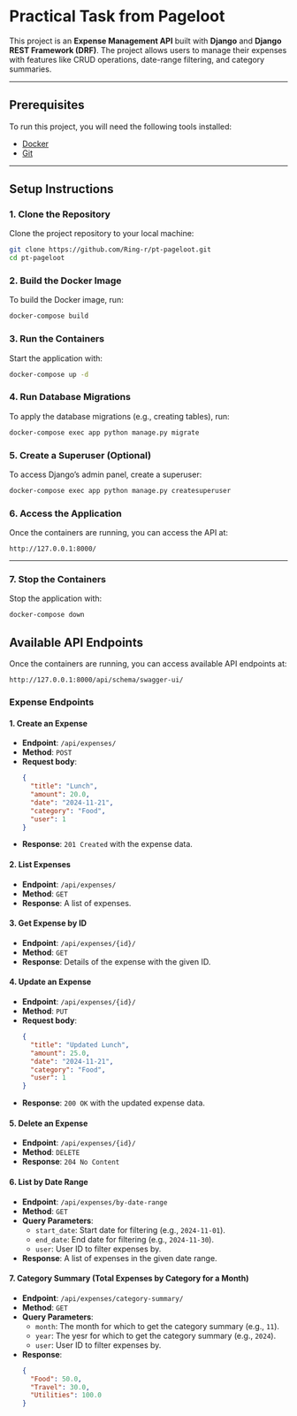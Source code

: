 # Practical Task from Pageloot

This project is an **Expense Management API** built with **Django** and **Django REST Framework (DRF)**. The project allows users to manage their expenses with features like CRUD operations, date-range filtering, and category summaries.

---

## Prerequisites

To run this project, you will need the following tools installed:

- [Docker](https://www.docker.com/get-started)
- [Git](https://git-scm.com/)

---

## Setup Instructions

### 1. Clone the Repository

Clone the project repository to your local machine:

```bash
git clone https://github.com/Ring-r/pt-pageloot.git
cd pt-pageloot
```

### 2. Build the Docker Image

To build the Docker image, run:

```bash
docker-compose build
```

### 3. Run the Containers

Start the application with:

```bash
docker-compose up -d
```

### 4. Run Database Migrations

To apply the database migrations (e.g., creating tables), run:

```bash
docker-compose exec app python manage.py migrate
```

### 5. Create a Superuser (Optional)

To access Django’s admin panel, create a superuser:

```bash
docker-compose exec app python manage.py createsuperuser
```

### 6. Access the Application

Once the containers are running, you can access the API at:

```
http://127.0.0.1:8000/
```

---

### 7. Stop the Containers

Stop the application with:

```bash
docker-compose down
```

## Available API Endpoints

Once the containers are running, you can access available API endpoints at:

```
http://127.0.0.1:8000/api/schema/swagger-ui/
```

### Expense Endpoints

#### 1. Create an Expense
- **Endpoint**: `/api/expenses/`
- **Method**: `POST`
- **Request body**:
  ```json
  {
    "title": "Lunch",
    "amount": 20.0,
    "date": "2024-11-21",
    "category": "Food",
    "user": 1
  }
  ```
- **Response**: `201 Created` with the expense data.

#### 2. List Expenses
- **Endpoint**: `/api/expenses/`
- **Method**: `GET`
- **Response**: A list of expenses.

#### 3. Get Expense by ID
- **Endpoint**: `/api/expenses/{id}/`
- **Method**: `GET`
- **Response**: Details of the expense with the given ID.

#### 4. Update an Expense
- **Endpoint**: `/api/expenses/{id}/`
- **Method**: `PUT`
- **Request body**:
  ```json
  {
    "title": "Updated Lunch",
    "amount": 25.0,
    "date": "2024-11-21",
    "category": "Food",
    "user": 1
  }
  ```
- **Response**: `200 OK` with the updated expense data.

#### 5. Delete an Expense
- **Endpoint**: `/api/expenses/{id}/`
- **Method**: `DELETE`
- **Response**: `204 No Content`

#### 6. List by Date Range
- **Endpoint**: `/api/expenses/by-date-range`
- **Method**: `GET`
- **Query Parameters**:
  - `start_date`: Start date for filtering (e.g., `2024-11-01`).
  - `end_date`: End date for filtering (e.g., `2024-11-30`).
  - `user`: User ID to filter expenses by.
- **Response**: A list of expenses in the given date range.

#### 7. Category Summary (Total Expenses by Category for a Month)
- **Endpoint**: `/api/expenses/category-summary/`
- **Method**: `GET`
- **Query Parameters**:
  - `month`: The month for which to get the category summary (e.g., `11`).
  - `year`: The yesr for which to get the category summary (e.g., `2024`).
  - `user`: User ID to filter expenses by.
- **Response**:
  ```json
  {
    "Food": 50.0,
    "Travel": 30.0,
    "Utilities": 100.0
  }
  ```

